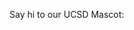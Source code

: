Say hi to our UCSD Mascot:

<!-- ![caption](path or url) -->
<!-- ![King Triton!](./king-triton.jpg) -->
